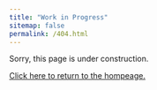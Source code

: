 ```yaml
---
title: "Work in Progress"
sitemap: false
permalink: /404.html
---
```


Sorry, this page is under construction.

[Click here to return to the hompeage.](https://andrewaferrante.github.io/)

